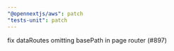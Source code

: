 ```yaml
---
"@opennextjs/aws": patch
"tests-unit": patch
---
```


fix dataRoutes omitting basePath in page router (#897)
